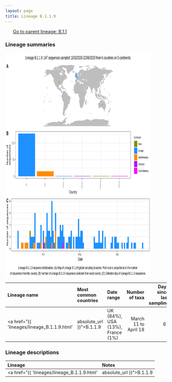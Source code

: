```yaml
---
layout: page
title: Lineage B.1.1.9
---
```




<p>
<ul class="actions small">
	 <a href="{{ 'lineages/lineage_B.1.1.html' | absolute_url }}" class="button special fit">Go to parent lineage: B.1.1</a>
</ul>
</p>
<h3> Lineage summaries</h3>

<img src="../assets/images/B.1.1.9.svg" alt="B.1.1.9 lineage summary figure" width="90%" height="700px" />


| Lineage name | Most common countries | Date range | Number of taxa |  Days since last sampling | Known Travel | Recall value |
|:-----|:-----|:-------|-------:|-------:|:---------|--------:|
| <a href="{{ 'lineages/lineage_B.1.1.9.html' | absolute_url }}">B.1.1.9</a> | UK (84%), USA (13%), France (1%) | March 11 to April 18 | 67 | 22 |  | 100.0 |

<h3>Lineage descriptions</h3>

| Lineage | Notes |
|:-----|:-----|
| <a href="{{ 'lineages/lineage_B.1.1.9.html' | absolute_url }}">B.1.1.9</a> | Formerly B.1.53, England / USA (BS=83) |

